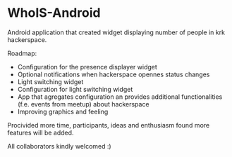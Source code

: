 WhoIS-Android
=============

Android application that created widget displaying number of people in krk hackerspace.

Roadmap:
- Configuration for the presence displayer widget
- Optional notifications when hackerspace opennes status changes
- Light switching widget
- Configuration for light switching widget
- App that agregates configuration an provides additional functionalities (f.e. events from meetup) about hackerspace
- Improving graphics and feeling

Procivided more time, participants, ideas and enthusiasm found more features will be added.

All collaborators kindly welcomed :)
